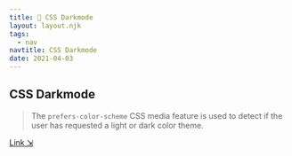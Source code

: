 ```yaml
---
title: 🌚 CSS Darkmode
layout: layout.njk
tags:
  - nav
navtitle: CSS Darkmode
date: 2021-04-03
---
```


## CSS Darkmode

> The `prefers-color-scheme` CSS media feature is used to detect if the user has requested a light or dark color theme.

[Link ⇲](https://gist.github.com/TGIFelix/5504dfc99e14a6c9851a359641d96a84)

<script src="https://gist.github.com/TGIFelix/5504dfc99e14a6c9851a359641d96a84.js"></script>
